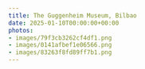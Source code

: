 ```yaml
---
title: The Guggenheim Museum, Bilbao
date: 2025-01-10T00:00:00+00:00
photos:
- images/79f3cb3262cf4df1.png
- images/0141afbef1e06566.png
- images/83263f8fd89ff7b1.png
---
```


